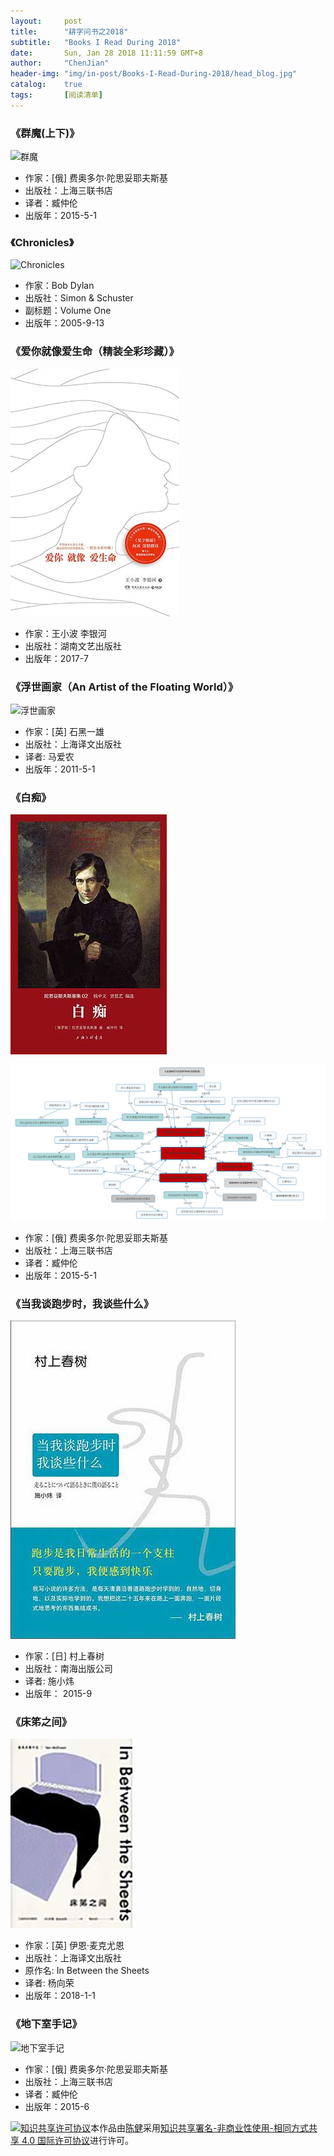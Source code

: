 ```yaml
---
layout:     post
title:      "耕字问书之2018"
subtitle:   "Books I Read During 2018"
date:       Sun, Jan 28 2018 11:11:59 GMT+8
author:     "ChenJian"
header-img: "img/in-post/Books-I-Read-During-2018/head_blog.jpg"
catalog:    true
tags:       [阅读清单]
---
```


### 《群魔(上下)》

![群魔](https://img3.doubanio.com/lpic/s28112016.jpg)

- 作家：[俄] 费奥多尔·陀思妥耶夫斯基 
- 出版社：上海三联书店
- 译者：臧仲伦 
- 出版年：2015-5-1

### 《Chronicles》

![Chronicles](https://img3.doubanio.com/view/subject/l/public/s1481043.jpg)

- 作家：Bob Dylan  
- 出版社：Simon & Schuster
- 副标题：Volume One
- 出版年：2005-9-13

### 《爱你就像爱生命（精装全彩珍藏）》

![爱你就像爱生命](/img/in-post/Books-I-Read-During-2018/s29477626.jpg)


- 作家：王小波 李银河  
- 出版社：湖南文艺出版社
- 出版年：2017-7

### 《浮世画家（An Artist of the Floating World）》

![浮世画家](https://img1.doubanio.com/view/subject/l/public/s6388209.jpg)

- 作家：[英] 石黑一雄   
- 出版社：上海译文出版社
- 译者: 马爱农 
- 出版年：2011-5-1

### 《白痴》

![白痴](/img/in-post/Books-I-Read-During-2018/s28241723.jpg)

![白痴人物关系图](/img/in-post/Books-I-Read-During-2018/relations.png)

- 作家：[俄] 费奥多尔·陀思妥耶夫斯基 
- 出版社：上海三联书店
- 译者：臧仲伦 
- 出版年：2015-5-1

### 《当我谈跑步时，我谈些什么》

![当我谈跑步时，我谈些什么](/img/in-post/Books-I-Read-During-2018/s28316091.jpg)

- 作家：[日] 村上春树    
- 出版社：南海出版公司
- 译者: 施小炜  
- 出版年： 2015-9

### 《床笫之间》

![床笫之间](/img/in-post/Books-I-Read-During-2018/s29767336.jpg)

- 作家：[英] 伊恩·麦克尤恩    
- 出版社：上海译文出版社
- 原作名: In Between the Sheets
- 译者: 杨向荣   
- 出版年：2018-1-1

### 《地下室手记》

![地下室手记](https://img1.doubanio.com/view/subject/l/public/s28112028.jpg)

- 作家：[俄] 费奥多尔·陀思妥耶夫斯基 
- 出版社：上海三联书店
- 译者：臧仲伦 
- 出版年：2015-6

<a rel="license" href="http://creativecommons.org/licenses/by-nc-sa/4.0/"><img alt="知识共享许可协议" style="border-width:0" src="https://i.creativecommons.org/l/by-nc-sa/4.0/88x31.png" /></a>本作品由<a xmlns:cc="http://creativecommons.org/ns#" href="https://o-my-chenjian.com/2018/01/28/Books-I-Read-During-2018/" property="cc:attributionName" rel="cc:attributionURL">陈健</a>采用<a rel="license" href="http://creativecommons.org/licenses/by-nc-sa/4.0/">知识共享署名-非商业性使用-相同方式共享 4.0 国际许可协议</a>进行许可。